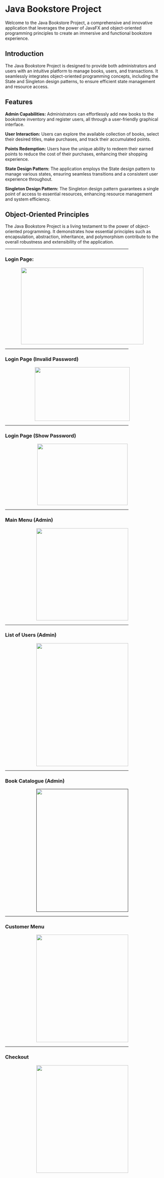 <h1>Java Bookstore Project</h1>

Welcome to the Java Bookstore Project, a comprehensive and innovative application that leverages the power of JavaFX and object-oriented programming principles to create an immersive and functional bookstore experience.

<h2>Introduction</h2>

The Java Bookstore Project is designed to provide both administrators and users with an intuitive platform to manage books, users, and transactions. It seamlessly integrates object-oriented programming concepts, including the State and Singleton design patterns, to ensure efficient state management and resource access.

<h2>Features</h2>

**Admin Capabilities:** Administrators can effortlessly add new books to the bookstore inventory and register users, all through a user-friendly graphical interface.

**User Interaction:** Users can explore the available collection of books, select their desired titles, make purchases, and track their accumulated points.

**Points Redemption:** Users have the unique ability to redeem their earned points to reduce the cost of their purchases, enhancing their shopping experience.

**State Design Pattern:** The application employs the State design pattern to manage various states, ensuring seamless transitions and a consistent user experience throughout.

**Singleton Design Pattern:** The Singleton design pattern guarantees a single point of access to essential resources, enhancing resource management and system efficiency.

<h2>Object-Oriented Principles</h2>
The Java Bookstore Project is a living testament to the power of object-oriented programming. It demonstrates how essential principles such as encapsulation, abstraction, inheritance, and polymorphism contribute to the overall robustness and extensibility of the application.
<hr style="width:80%" color="white">

<h3>Login Page:</h3>
<div align="center"> <img src="https://www.arianfooladray.com/wp-content/uploads/go-x/u/c59f2d69-d5df-4d21-9b76-222373ab7c27/image.png" width="400" height="250"> </a> </div>
<hr style="width:80%" color="white">

<h3>Login Page (Invalid Password)</h3>
<div align="center"> <img src="https://www.arianfooladray.com/wp-content/uploads/go-x/u/ae53b9e6-08c0-4f61-9f4b-a7d32b3f4121/image.png" width="310" height="175"> </a> </div>
<hr style="width:80%" color="white">

<h3>Login Page (Show Password)</h3>
<div align="center"> <img src="https://www.arianfooladray.com/wp-content/uploads/go-x/u/a8616f9b-bd9b-4b89-941b-455c69ecb1ae/image.png" width="295" height="200"> </a> </div>
<hr style="width:80%" color="white">

<h3>Main Menu (Admin)</h3>
<div align="center"> <img src="https://www.arianfooladray.com/wp-content/uploads/go-x/u/a3b8acac-db56-4e04-931c-315c14ab265b/image.png" width="300" height="300"> </a> </div>
<hr style="width:80%" color="white">

<h3>List of Users (Admin)</h3>
<div align="center"> <img src="https://www.arianfooladray.com/wp-content/uploads/go-x/u/5236223f-ac16-4d4a-844f-b2b39491dd46/image.png" width="300" height="400"> </a> </div>
<hr style="width:80%" color="white">

<h3>Book Catalogue (Admin)</h3>
<div align="center"> <a href=""> <img src="https://www.arianfooladray.com/wp-content/uploads/go-x/u/5236223f-ac16-4d4a-844f-b2b39491dd46/image.png" width="300" height="400"> </a> </div>
<hr style="width:80%" color="white">

<h3>Customer Menu</h3>
<div align="center"> <img src="https://www.arianfooladray.com/wp-content/uploads/go-x/u/8b3bf226-a936-4260-a72b-e1bd03fa3725/image.png" width="300" height="350"> </a> </div>
<hr style="width:80%" color="white">

<h3>Checkout</h3>
<div align="center"> <img src="https://www.arianfooladray.com/wp-content/uploads/go-x/u/69981399-04f2-4933-b612-1b0e480b52f4/image.png" width="300" height="350"> </a> </div>

